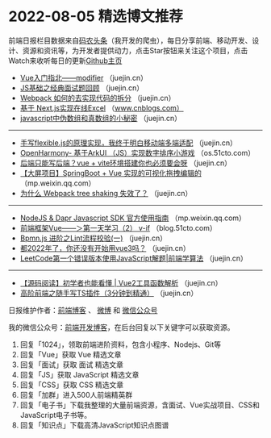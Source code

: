 # 2022-08-05 精选博文推荐

前端日报栏目数据来自[码农头条](http://hao.caibaojian.com.cn/)（我开发的爬虫），每日分享前端、移动开发、设计、资源和资讯等，为开发者提供动力，点击Star按钮来关注这个项目，点击Watch来收听每日的更新[Github主页](https://github.com/kujian/frontendDaily)
* [Vue入门指北——modifier](https://juejin.cn/post/7128009932514951175) （juejin.cn）
* [JS基础之经典面试题回顾](https://juejin.cn/post/7127976501588262926) （juejin.cn）
* [Webpack 如何的去实现代码的拆分](https://juejin.cn/post/7127959415407247367) （juejin.cn）
* [基于 Next.js实现在线Excel](https://www.cnblogs.com/powertoolsteam/p/16550337.html) （www.cnblogs.com）
* [javascript中伪数组和真数组的小秘密](https://juejin.cn/post/7127904903778795527) （juejin.cn）

***
* [手写flexible.js的原理实现，我终于明白移动端多端适配](https://juejin.cn/post/7127941901617102878) （juejin.cn）
* [OpenHarmony- 基于ArkUI （JS）实现数字排序小游戏](https://os.51cto.com/article/715636.html) （os.51cto.com）
* [后端只能写后端？vue + vite环境搭建你也必须要会呀](https://juejin.cn/post/7127920435693355021) （juejin.cn）
* [【大屏项目】SpringBoot + Vue 实现的可视化拖拽编辑的](https://mp.weixin.qq.com/s?__biz=MzU2NDc4MjE2Ng==&mid=2247493083&idx=1&sn=2b22b7cdff7edf7c896f910e722dec10) （mp.weixin.qq.com）
* [为什么 Webpack tree shaking 失效了？](https://juejin.cn/post/7127878140180824100) （juejin.cn）

***
* [NodeJS &amp; Dapr Javascript SDK 官方使用指南](https://mp.weixin.qq.com/s?__biz=MzA4Mzc4NTE5MQ==&mid=2692296352&idx=1&sn=8b59782c1fab58ff9edb0334b050b6f5) （mp.weixin.qq.com）
* [前端框架Vue&#8212;&#8212;＞第一天学习（2） v-if](https://blog.51cto.com/u_15740728/5542288) （blog.51cto.com）
* [Bpmn.js 进阶之Lint流程校验(一)](https://juejin.cn/post/7128037146203521055) （juejin.cn）
* [都2022年了，你还没有开始用vue3吗？](https://juejin.cn/post/7127839117555007495) （juejin.cn）
* [LeetCode第一个错误版本使用JavaScript解题|前端学算法](https://juejin.cn/post/7128029782767304718) （juejin.cn）

***
* [【源码阅读】初学者也能看懂 | Vue2工具函数解析](https://juejin.cn/post/7127837844025901087) （juejin.cn）
* [高阶前端之随手写TS插件（3分钟到精通）](https://juejin.cn/post/7128010734008533028) （juejin.cn）

日报维护作者：[前端博客](http://caibaojian.com.cn/) 、 [微博](http://weibo.com/kujian) 和 [微信公众号](https://open.weixin.qq.com/qr/code?username=caibaojian_com)

我的微信公众号：[前端开发博客](https://open.weixin.qq.com/qr/code?username=caibaojian_com)，在后台回复以下关键字可以获取资源。

1. 回复「1024」，领取前端进阶资料，包含小程序、Nodejs、Git等
2. 回复「Vue」获取 Vue 精选文章
3. 回复「面试」获取 面试 精选文章
4. 回复「JS」获取 JavaScript 精选文章
5. 回复「CSS」获取 CSS 精选文章
6. 回复「加群」进入500人前端精英群
7. 回复「电子书」下载我整理的大量前端资源，含面试、Vue实战项目、CSS和JavaScript电子书等。
8. 回复「知识点」下载高清JavaScript知识点图谱